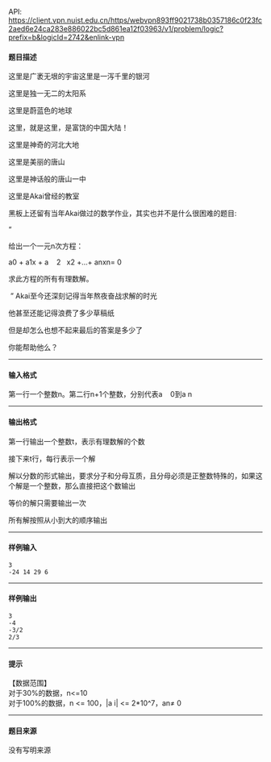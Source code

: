 API: https://client.vpn.nuist.edu.cn/https/webvpn893ff9021738b0357186c0f23fc2aed6e24ca283e886022bc5d861ea12f03963/v1/problem/logic?prefix=b&logicId=2742&enlink-vpn

#### 题目描述

这里是广袤无垠的宇宙这里是一泻千里的银河

这里是独一无二的太阳系

这里是蔚蓝色的地球

这里，就是这里，是富饶的中国大陆！

这里是神奇的河北大地

这里是美丽的唐山

这里是神话般的唐山一中

这里是Akai曾经的教室

黑板上还留有当年Akai做过的数学作业，其实也并不是什么很困难的题目:

“

给出一个一元n次方程：

a0 + a1x + a    2   x2 +…\+ anxn= 0

求此方程的所有有理数解。

  

 ” Akai至今还深刻记得当年熬夜奋战求解的时光

他甚至还能记得浪费了多少草稿纸

但是却怎么也想不起来最后的答案是多少了

你能帮助他么？

---

#### 输入格式

第一行一个整数n。第二行n+1个整数，分别代表a    0到a n

---

#### 输出格式

第一行输出一个整数t，表示有理数解的个数

接下来t行，每行表示一个解

解以分数的形式输出，要求分子和分母互质，且分母必须是正整数特殊的，如果这个解是一个整数，那么直接把这个数输出

等价的解只需要输出一次

所有解按照从小到大的顺序输出

---

#### 样例输入
```
3 
-24 14 29 6 

```

---

#### 样例输出
```
3 
-4 
-3/2 
2/3 

```

---

#### 提示

【数据范围】  
对于30%的数据，n<=10  
对于100%的数据，n <= 100，|a i| <= 2\*10^7，an≠ 0

---

#### 题目来源

没有写明来源